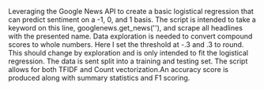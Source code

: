 Leveraging the Google News API to create a basic logistical regression that can predict sentiment on a -1, 0, and 1 basis. The script is intended to take a keyword on this line, googlenews.get_news(''), and scrape all headlines with the presented name. Data exploration is needed to convert compound scores to whole numbers. Here I set the threshold at -.3 and .3 to round. This should change by exploration and is only intended to fit the logistical regression. The data is sent split into a training and testing set. The script allows for both TFIDF and Count vectorization.An accuracy score is produced along with summary statistics and F1 scoring.
